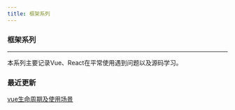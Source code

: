```yaml
---
title: 框架系列
---
```


### 框架系列
***
本系列主要记录Vue、React在平常使用遇到问题以及源码学习。

### 最近更新

[vue生命周期及使用场景](./vue/vue生命周期及使用场景.html)

